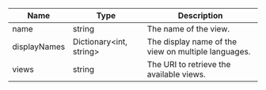 | Name | Type | Description |
|---|---|---|
| name | string | The name of the view. |
| displayNames | Dictionary<int, string> | The display name of the view on multiple languages. |
| views | string | The URI to retrieve the available views. |